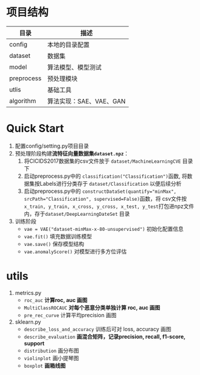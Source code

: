 # 项目结构
目录 | 描述
---|---
config | 本地的目录配置
dataset | 数据集
model | 算法模型、模型测试
preprocess | 预处理模块
utlis | 基础工具
algorithm | 算法实现：SAE、VAE、GAN

# Quick Start
1. 配置config/setting.py项目目录
2. 预处理阶段构建**流特征向量数据集`dataset.npz`**：
    1. 将CICIDS2017数据集的csv文件放于 `dataset/MachineLearningCVE` 目录下
    2. 启动preprocess.py中的 `classification("Classification")`函数, 将数据集按Labels进行分类存于 `dataset/Classification` 以便后续分析
    3. 启动preprocess.py中的 `constructDataSet(quantify="minMax", srcPath="Classification", supervised=False)`函数，将
    csv文件按`x_train, y_train, x_cross, y_cross, x_test, y_test`打包进npz文件内，存于`dataset/DeepLearningDateSet` 目录
3. 训练阶段
    - `vae = VAE("dataset-minMax-x-80-unsupervised")` 初始化配置信息
    - `vae.fit()` 填充数据训练模型
    - `vae.save()` 保存模型结构
    - `vae.anomalyScore()` 对模型进行多方位评估

# utils
1. metrics.py
    - `roc_auc` **计算roc, auc 画图**
    - `MultiClassROCAUC` **对每个恶意分类单独计算 roc, auc 画图**
    - `pre_rec_curve` 计算平均precision 画图
2. sklearn.py
    - `describe_loss_and_accuracy` 训练后可对 loss, accuracy 画图
    - `describe_evaluation` **画混合矩阵，记录precision, recall, f1-score, support**
    - `distribution` 画分布图
    - `violinplot` 画小提琴图
    - `boxplot`  **画箱线图**
